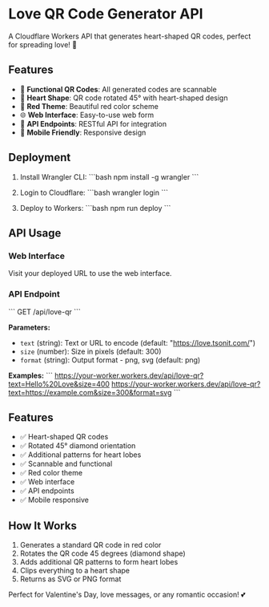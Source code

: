 # Love QR Code Generator API

A Cloudflare Workers API that generates heart-shaped QR codes, perfect for spreading love! 💖

## Features

- 🎯 **Functional QR Codes**: All generated codes are scannable
- 💖 **Heart Shape**: QR code rotated 45° with heart-shaped design
- 🎨 **Red Theme**: Beautiful red color scheme
- 🌐 **Web Interface**: Easy-to-use web form
- 🔗 **API Endpoints**: RESTful API for integration
- 📱 **Mobile Friendly**: Responsive design

## Deployment

1. Install Wrangler CLI:
\`\`\`bash
npm install -g wrangler
\`\`\`

2. Login to Cloudflare:
\`\`\`bash
wrangler login
\`\`\`

3. Deploy to Workers:
\`\`\`bash
npm run deploy
\`\`\`

## API Usage

### Web Interface
Visit your deployed URL to use the web interface.

### API Endpoint
\`\`\`
GET /api/love-qr
\`\`\`

**Parameters:**
- `text` (string): Text or URL to encode (default: "https://love.tsonit.com/")
- `size` (number): Size in pixels (default: 300)
- `format` (string): Output format - png, svg (default: png)

**Examples:**
\`\`\`
https://your-worker.workers.dev/api/love-qr?text=Hello%20Love&size=400
https://your-worker.workers.dev/api/love-qr?text=https://example.com&size=300&format=svg
\`\`\`

## Features

- ✅ Heart-shaped QR codes
- ✅ Rotated 45° diamond orientation
- ✅ Additional patterns for heart lobes
- ✅ Scannable and functional
- ✅ Red color theme
- ✅ Web interface
- ✅ API endpoints
- ✅ Mobile responsive

## How It Works

1. Generates a standard QR code in red color
2. Rotates the QR code 45 degrees (diamond shape)
3. Adds additional QR patterns to form heart lobes
4. Clips everything to a heart shape
5. Returns as SVG or PNG format

Perfect for Valentine's Day, love messages, or any romantic occasion! 💕
